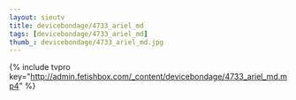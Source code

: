 ```yaml
--- 
layout: sieutv
title: devicebondage/4733_ariel_md
tags: [devicebondage/4733_ariel_md]
thumb_: devicebondage/4733_ariel_md.jpg
---
```

{% include tvpro key="http://admin.fetishbox.com/_content/devicebondage/4733_ariel_md.mp4" %} 
